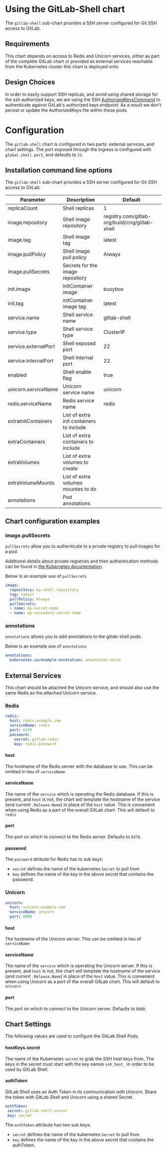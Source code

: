 # Using the GitLab-Shell chart

The `gitlab-shell` sub-chart provides a SSH server configured for Git SSH access to GitLab.

## Requirements

This chart depends on access to Redis and Unicorn services, either as part of the complete GitLab chart or provided as external services reachable from the Kubernetes cluster this chart is deployed onto.

## Design Choices

In order to easily support SSH replicas, and avoid using shared storage for the ssh authorized keys, we are using the SSH [AuthorizedKeysCommand][auth-keys-command] to authenticate against GitLab's authorized keys endpoint. As a result we don't persist or update the AuthorizedKeys file within these pods.

# Configuration

The `gitlab-shell` chart is configured in two parts: external services, and chart settings. The port exposed through the Ingress is configured with `global.shell.port`, and defaults to `22`.

## Installation command line options

The `gitlab-shell` sub-chart provides a SSH server configured for Git SSH access to GitLab.

| Parameter            | Description                              | Default                                        |
| ---                  | ---                                      | ---                                            |
| replicaCount         | Shell replicas                           | 1                                              |
| image.repository     | Shell image repository                   | registry.com/gitlab-org/build/cng/gitlab-shell |
| image.tag            | Shell image tag                          | latest                                         |
| image.pullPolicy     | Shell image pull policy                  | Always                                         |
| image.pullSecrets    | Secrets for the image repository         |                                                |
| init.image           | initContainer image                      | busybox                                        |
| init.tag             | initContainer image tag                  | latest                                         |
| service.name         | Shell service name                       | gitlab-shell                                   |
| service.type         | Shell service type                       | ClusterIP                                      |
| service.externalPort | Shell exposed port                       | 22                                             |
| service.internalPort | Shell internal port                      | 22                                             |
| enabled              | Shell enable flag                        | true                                           |
| unicorn.serviceName  | Unicorn service name                     | unicorn                                        |
| redis.serviceName    | Redis service name                       | redis                                          |
| extraInitContainers  | List of extra init containers to include |                                                |
| extraContainers      | List of extra containers to include      |                                                |
| extraVolumes         | List of extra volumes to create          |                                                |
| extraVolumeMounts    | List of extra volumes mountes to do      |                                                |
| annotations          | Pod annotations                          |                                                |

## Chart configuration examples
### image.pullSecrets
`pullSecrets` allow you to authenticate to a private registry to pull images for a pod.

Additional details about private registries and their authentication methods
can be found in [the Kubernetes documentation](https://kubernetes.io/docs/concepts/containers/images/#specifying-imagepullsecrets-on-a-pod).

Below is an example use of `pullSecrets`
```YAML
image:
  repository: my.shell.repository
  tag: latest
  pullPolicy: Always
  pullSecrets:
  - name: my-secret-name
  - name: my-secondary-secret-name
```

### annotations

`annotations` allows you to add annotations to the gitlab-shell pods.

Below is an example use of `annotations`
```YAML
annotations:
  kubernetes.io/example-annotation: annotation-value
``` 

## External Services

This chart should be attached the Unicorn service, and should also use the same Redis as the attached Unicorn service.

### Redis

```YAML
redis:
  host: redis.example.com
  serviceName: redis
  port: 6379
  password:
    secret: gitlab-redis
    key: redis-password
```

#### host

The hostname of the Redis server with the database to use. This can be omitted in lieu of `serviceName`

#### serviceName

The name of the `service` which is operating the Redis database. If this is present, and `host` is not, the chart will template the hostname of the service (and current `.Release.Name`) in place of the `host` value. This is convenient when using Redis as a part of the overall GitLab chart. This will default to `redis`

#### port

The port on which to connect to the Redis server. Defaults to `6379`.

#### password

The `password` atribute for Redis has to sub keys:
- `secret` defines the name of the kubernetes `Secret` to pull from
- `key` defines the name of the key in the above secret that contains the password.

### Unicorn

```YAML
unicorn:
  host: unicorn.example.com
  serviceName: unicorn
  port: 8080
```

#### host

The hostname of the Unicorn server. This can be omitted in lieu of `serviceName`

#### serviceName

The name of the `service` which is operating the Unicorn server. If this is present, and `host` is not, the chart will template the hostname of the service (and current `.Release.Name`) in place of the `host` value. This is convenient when using Unicorn as a part of the overall GitLab chart. This will default to `unicorn`

#### port

The port on which to connect to the Unicorn server. Defaults to `8080`.

## Chart Settings

The following values are used to configure the GitLab Shell Pods.

#### hostKeys.secret

The name of the Kubernetes `secret` to grab the SSH host keys from. The keys in the secret must start with the key names `ssh_host_` in order to be used by GitLab Shell.

#### authToken

GitLab Shell uses an Auth Token in its communication with Unicorn. Share the token with GitLab Shell and Unicorn using a shared Secret.

```YAML
authToken:
 secret: gitlab-shell-secret
 key: secret
```

The `authToken` attribute has two sub keys:
- `secret` defines the name of the kubernetes `Secret` to pull from
- `key` defines the name of the key in the above secret that contains the authToken.


[auth-keys-command]: https://man.openbsd.org/sshd_config#AuthorizedKeysCommand

